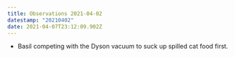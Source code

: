 ```yaml
---
title: Observations 2021-04-02
datestamp: "20210402"
date: 2021-04-07T23:12:09.902Z
---
```

- Basil competing with the Dyson vacuum to suck up spilled cat food first.